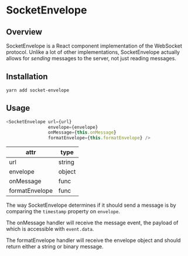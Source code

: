 # SocketEnvelope
## Overview
SocketEnvelope is a React component implementation of the
WebSocket protocol. Unlike a lot of other implementations,
SocketEnvelope actually allows for _sending_ messages to the
server, not just reading messages.

## Installation
```
yarn add socket-envelope
```

## Usage
```javascript
<SocketEnvelope url={url}
                envelope={envelope}
                onMessage={this.onMessage}
                formatEnvelope={this.formatEnvelope} />
```
| attr           | type   |
|----------------|--------|
| url            | string |
| envelope       | object |
| onMessage      | func   |
| formatEnvelope | func   |

The way SocketEnvelope determines if it should send a message is
by comparing the `timestamp` property on `envelope`.

The onMessage handler will receive the message event, the payload
of which is accessible with `event.data`.

The formatEnvelope handler will receive the envelope object and
should return either a string or binary message.
